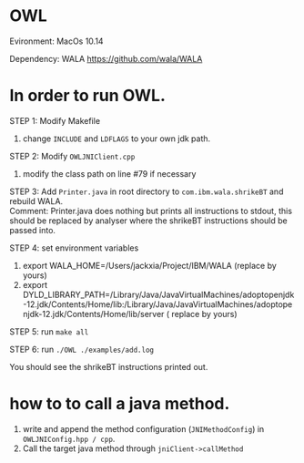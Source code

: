 # OWL
Evironment: MacOs 10.14

Dependency: WALA https://github.com/wala/WALA

# In order to run OWL.

STEP 1:  Modify Makefile

 1. change `INCLUDE` and `LDFLAGS` to your own jdk path. 
  
STEP 2: Modify `OWLJNIClient.cpp`
 
  1. modify the class path on line #79 if necessary
  
STEP 3: Add `Printer.java` in root directory to `com.ibm.wala.shrikeBT` and rebuild WALA.  
    Comment: Printer.java does nothing but prints all instructions to stdout, this should be replaced by analyser where the shrikeBT instructions should be passed into.
  
STEP 4: set environment variables
  1. export WALA_HOME=/Users/jackxia/Project/IBM/WALA (replace by yours)
  2. export DYLD_LIBRARY_PATH=/Library/Java/JavaVirtualMachines/adoptopenjdk-12.jdk/Contents/Home/lib:/Library/Java/JavaVirtualMachines/adoptopenjdk-12.jdk/Contents/Home/lib/server ( replace by yours)
  
STEP 5: run `make all`

STEP 6: run `./OWL ./examples/add.log`

You should see the shrikeBT instructions printed out. 

# how to to call a java method. 
  1. write and append the method configuration (`JNIMethodConfig`) in `OWLJNIConfig.hpp / cpp`.
  2. Call the target java method through `jniClient->callMethod`
